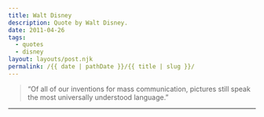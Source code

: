 ```yaml
---
title: Walt Disney
description: Quote by Walt Disney.
date: 2011-04-26
tags: 
  - quotes
  - disney
layout: layouts/post.njk
permalink: /{{ date | pathDate }}/{{ title | slug }}/
---
```


> “Of all of our inventions for mass communication, pictures still speak the most universally understood language.”

---
